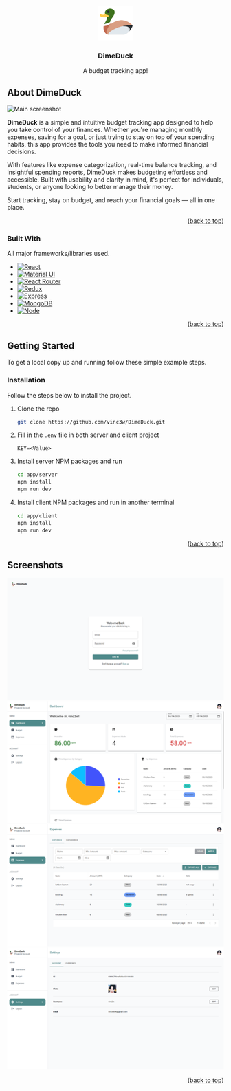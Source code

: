 <a id="readme-top"></a>


<!-- PROJECT LOGO -->
<br />
<div align="center">
  <a href="https://github.com/vinc3w/DimeDuck">
    <img src="assets/logo.png" alt="Logo" width="80" height="80">
  </a>
  <h3 align="center">DimeDuck</h3>
  <p align="center">A budget tracking app!</p>
</div>



<!-- ABOUT THE PROJECT -->
## About DimeDuck

![Main screenshot][main.png]

**DimeDuck** is a simple and intuitive budget tracking app designed to help you take control of your finances. Whether you're managing monthly expenses, saving for a goal, or just trying to stay on top of your spending habits, this app provides the tools you need to make informed financial decisions.

With features like expense categorization, real-time balance tracking, and insightful spending reports, DimeDuck makes budgeting effortless and accessible. Built with usability and clarity in mind, it's perfect for individuals, students, or anyone looking to better manage their money.

Start tracking, stay on budget, and reach your financial goals — all in one place.

<p align="right">(<a href="#readme-top">back to top</a>)</p>



### Built With

All major frameworks/libraries used.

- [![React][React.js]][React-url]
- [![Material UI][Mui]][Mui-url]
- [![React Router][ReactRouter.js]][ReactRouter-url]
- [![Redux][Redux.js]][Redux-url]
- [![Express][Express.js]][Express-url]
- [![MongoDB][MongoDB]][MongoDB-url]
- [![Node][Node.js]][Node-url]

<p align="right">(<a href="#readme-top">back to top</a>)</p>



<!-- GETTING STARTED -->
## Getting Started

To get a local copy up and running follow these simple example steps.

### Installation

Follow the steps below to install the project.

1. Clone the repo
   ```sh
   git clone https://github.com/vinc3w/DimeDuck.git
   ```
2. Fill in the `.env` file in both server and client project
   ```env
   KEY=<Value>
   ```
3. Install server NPM packages and run
   ```sh
   cd app/server
   npm install
   npm run dev
   ```
4. Install client NPM packages and run in another terminal
   ```sh
   cd app/client
   npm install
   npm run dev
   ```

<p align="right">(<a href="#readme-top">back to top</a>)</p>



<!-- SCREENSHOTS EXAMPLES -->
## Screenshots

![Login][login.png]
![Dashboard][dashboard.png]
![Expenses][expenses.png]
![Settings][settings.png]

<p align="right">(<a href="#readme-top">back to top</a>)</p>



<!-- MARKDOWN LINKS & IMAGES -->
[logo.png]: assets/logo.png
[main.png]: assets/main.png

[login.png]: assets/screenshots/login.png
[dashboard.png]: assets/screenshots/dashboard.png
[expenses.png]: assets/screenshots/expenses.png
[settings.png]: assets/screenshots/settings.png

[React.js]: https://img.shields.io/badge/React-61DAFB?style=flat&logo=react&logoColor=black
[React-url]: https://reactjs.org/
[MUI]: https://img.shields.io/badge/Mui-007FFF?style=flat&logo=mui&logoColor=white
[MUI-url]: https://mui.com/material-ui/
[ReactRouter.js]: https://img.shields.io/badge/React_Router-CA4245?style=flat&logo=react-router&logoColor=white
[ReactRouter-url]: https://reactjs.org/
[Redux.js]: https://img.shields.io/badge/Redux-764ABC?style=flat&logo=redux&logoColor=white
[Redux-url]: https://reactjs.org/
[Express.js]: https://img.shields.io/badge/express-20232A?style=flat&logo=express&logoColor=white
[Express-url]: https://expressjs.com/
[MongoDB]: https://img.shields.io/badge/MongoDB-47A248?style=flat&logo=mongodb&logoColor=white
[MongoDB-url]: https://www.mongodb.com/
[Node.js]: https://img.shields.io/badge/Node.js-339933?style=flat&logo=node.js&logoColor=white
[Node-url]: https://nodejs.org/
